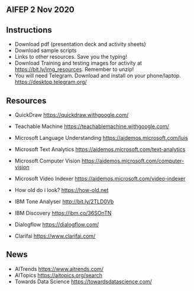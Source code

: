 ## AIFEP 2 Nov 2020

## Instructions
+ Download pdf (presentation deck and activity sheets)
+ Download sample scripts
+ Links to other resources.  Save you the typing!
+ Download Training and testing images for activity at https://bit.ly/img_resources.  Remember to unzip!  
+ You will need Telegram.  Download and install on your phone/laptop. https://desktop.telegram.org/

## Resources
+ QuickDraw https://quickdraw.withgoogle.com/
+ Teachable Machine https://teachablemachine.withgoogle.com/
+ Microsoft Language Understanding https://aidemos.microsoft.com/luis
+ Microsoft Text Analytics https://aidemos.microsoft.com/text-analytics
+ Microsoft Computer Vision https://aidemos.microsoft.com/computer-vision
+ Microsoft Video Indexer https://aidemos.microsoft.com/video-indexer
+ How old do i look? https://how-old.net
+ IBM Tone Analyser http://bit.ly/2TLD0Vb
+ IBM Discovery https://ibm.co/36SOnTN

+ Dialogflow https://dialogflow.com/
+ Clarifai https://www.clarifai.com/

## News
+ AITrends https://www.aitrends.com/
+ AITopics  https://aitopics.org/search
+ Towards Data Science https://towardsdatascience.com/

